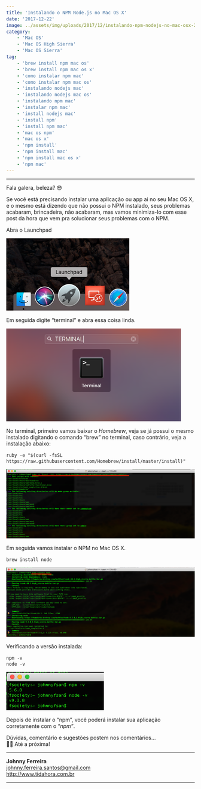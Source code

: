 ```yaml
---
title: 'Instalando o NPM Node.js no Mac OS X'
date: '2017-12-22'
image: ../assets/img/uploads/2017/12/instalando-npm-nodejs-no-mac-osx-2.png
category:
    - 'Mac OS'
    - 'Mac OS High Sierra'
    - 'Mac OS Sierra'
tag:
    - 'brew install npm mac os'
    - 'brew install npm mac os x'
    - 'como instalar npm mac'
    - 'como instalar npm mac os'
    - 'instalando nodejs mac'
    - 'instalando nodejs mac os'
    - 'instalando npm mac'
    - 'instalar npm mac'
    - 'install nodejs mac'
    - 'install npm'
    - 'install npm mac'
    - 'mac os npm'
    - 'mac os x'
    - 'npm install'
    - 'npm install mac'
    - 'npm install mac os x'
    - 'npm mac'
---
```


- - - - - -


Fala galera, beleza? 😎

Se você está precisando instalar uma aplicação ou app ai no seu Mac OS X, e o mesmo está dizendo que não possui o NPM instalado, seus problemas acabaram, brincadeira, não acabaram, mas vamos minimiza-lo com esse post da hora que vem pra solucionar seus problemas com o NPM.

Abra o Launchpad

![](../assets/img/uploads/2017/12/skype-duas-instancias-1.png)

Em seguida digite “terminal” e abra essa coisa linda.

![](../assets/img/uploads/2017/12/skype-duas-instancias-2.png)

No terminal, primeiro vamos baixar o *Homebrew*, veja se já possui o mesmo instalado digitando o comando “brew” no terminal, caso contrário, veja a instalação abaixo:

```
ruby -e "$(curl -fsSL https://raw.githubusercontent.com/Homebrew/install/master/install)"
```

![](../assets/img/uploads/2017/12/1-1.png)

Em seguida vamos instalar o NPM no Mac OS X.

```
brew install node
```

![](../assets/img/uploads/2017/12/2-1.png)

Verificando a versão instalada:

```
npm -v
node -v
```

![](../assets/img/uploads/2017/12/3-1.png)

Depois de instalar o “npm”, você poderá instalar sua aplicação corretamente com o “*npm”*.

Dúvidas, comentário e sugestões postem nos comentários…  
👋🏼 Até a próxima!

- - - - - -


**Johnny Ferreira**  
<johnny.ferreira.santos@gmail.com>  
<http://www.tidahora.com.br>

- - - - - -

